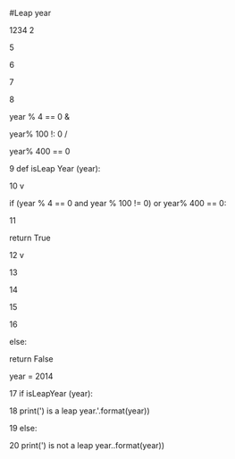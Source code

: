 #Leap year

1234 2

5

6

7

8

year % 4 == 0 &

year% 100 !: 0 /

year% 400 == 0

9 def isLeap Year (year):

10 v

if (year % 4 == 0 and year % 100 != 0) or year% 400 == 0:

11

return True

12 v

13

14

15

16

else:

return False

year = 2014

17 if isLeapYear (year):

18 print(') is a leap year.'.format(year))

19 else:

20 print(') is not a leap year..format(year))
